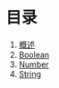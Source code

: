 # 目录

1. [概述](vaults/001-概述.md)
2. [Boolean](vaults/002-Boolean.md)
3. [Number](vaults/003-Number.md)
4. [String](vaults/004-String.md)
